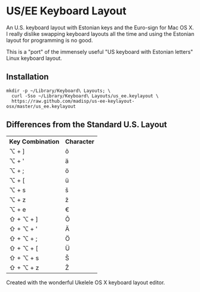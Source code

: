 US/EE Keyboard Layout
=====================

An U.S. keyboard layout with Estonian keys and the Euro-sign for Mac OS X.
I really dislike swapping keyboard layouts all the time and using the Estonian layout for programming is no good.

This is a "port" of the immensely useful "US keyboard with Estonian letters" Linux keyboard layout.

## Installation

```
mkdir -p ~/Library/Keyboard\ Layouts; \
  curl -Sso ~/Library/Keyboard\ Layouts/us_ee.keylayout \
  https://raw.github.com/madisp/us-ee-keylayout-osx/master/us_ee.keylayout
```

## Differences from the Standard U.S. Layout

<table>
<tr><th>Key Combination</th><th>Character</th><tr>
<tr><td>⌥ + ]</td><td>õ</td></tr>
<tr><td>⌥ + '</td><td>ä</td></tr>
<tr><td>⌥ + ;</td><td>ö</td></tr>
<tr><td>⌥ + [</td><td>ü</td></tr>
<tr><td>⌥ + s</td><td>š</td></tr>
<tr><td>⌥ + z</td><td>ž</td></tr>
<tr><td>⌥ + e</td><td>€</td></tr>
<tr><td>⇧ + ⌥ + ]</td><td>Õ</td></tr>
<tr><td>⇧ + ⌥ + '</td><td>Ä</td></tr>
<tr><td>⇧ + ⌥ + ;</td><td>Ö</td></tr>
<tr><td>⇧ + ⌥ + [</td><td>Ü</td></tr>
<tr><td>⇧ + ⌥ + s</td><td>Š</td></tr>
<tr><td>⇧ + ⌥ + z</td><td>Ž</td></tr>
</table>

Created with the wonderful Ukelele OS X keyboard layout editor.
